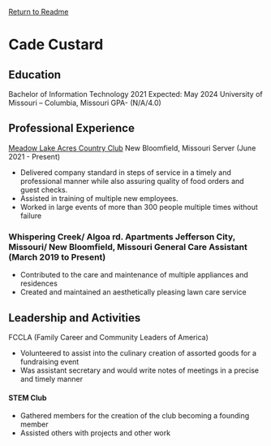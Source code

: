 [Return to Readme](README.md)

# Cade Custard


## Education

Bachelor of Information Technology 2021 Expected: May 2024 
University of Missouri – Columbia, Missouri 
GPA- (N/A/4.0)

## Professional Experience
[Meadow Lake Acres Country Club](https://www.mlacc.org/login.aspx?ReturnUrl=%2f) New Bloomfield, Missouri
Server (June 2021 - Present)
- Delivered company standard in steps of service in a timely and professional manner while also 
assuring quality of food orders and guest checks.
- Assisted in training of multiple new employees.
- Worked in large events of more than 300 people multiple times without failure

### Whispering Creek/ Algoa rd. Apartments Jefferson City, Missouri/ New Bloomfield, Missouri General Care Assistant (March 2019 to Present)
- Contributed to the care and maintenance of multiple appliances and residences
- Created and maintained an aesthetically pleasing lawn care service 

## Leadership and Activities
FCCLA (Family Career and Community Leaders of America)
- Volunteered to assist into the culinary creation of assorted goods for a fundraising event 
- Was assistant secretary and would write notes of meetings in a precise and timely manner
#### STEM Club
- Gathered members for the creation of the club becoming a founding member
- Assisted others with projects and other work
